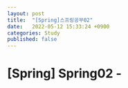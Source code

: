 ```yaml
---
layout: post
title:  "[Spring]스프링공부02"
date:   2022-05-12 15:33:24 +0900
categories: Study
published: false
---
```


# [Spring] Spring02 - 
